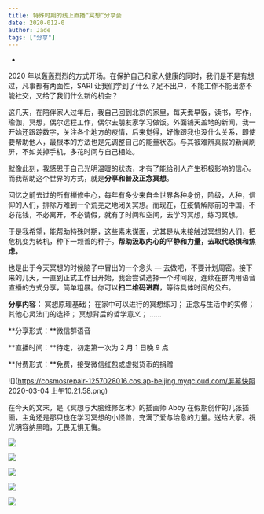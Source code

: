 ```yaml
---
title: 特殊时期的线上直播“冥想”分享会
date: 2020-012-0
author: Jade
tags: ["分享"]
---
```


-

<!--more-->

2020 年以轰轰烈烈的方式开场。在保护自己和家人健康的同时，我们是不是有想过，凡事都有两面性，SARI 让我们学到了什么？足不出户，不能工作不能出游不能社交，又给了我们什么新的机会？

这几天，在陪伴家人过年后，我自己回到北京的家里，每天煮早饭，读书，写作，瑜伽，冥想，偶尔远程工作，偶尔去朋友家学习做饭。外面铺天盖地的新闻，我一开始还跟踪数字，关注各个地方的疫情，后来觉得，好像跟我也没什么关系，即使要帮助他人，最根本的方法也是先调整自己的能量状态。与其被难辨真假的新闻刷屏，不如关掉手机，多花时间与自己相处。

就像此刻，我感恩于自己光明温暖的状态，才有了能给别人产生积极影响的信心。而我帮助这个世界的方式，就是**分享和普及正念冥想**。

回忆之前去过的所有禅修中心，每年有多少来自全世界各种身份，阶级，人种，信仰的人们，排除万难到一个荒芜之地闭关冥想。而现在，在疫情解除前的中国，不必花钱，不必离开，不必请假，就有了时间和空间，去学习冥想，练习冥想。

于是我希望，能帮助特殊时期，这些素未谋面，尤其是从未接触过冥想的人们，把危机变为转机，种下一颗善的种子。**帮助汲取内心的平静和力量，去取代恐惧和焦虑。**

也是出于今天冥想的时候脑子中冒出的一个念头 — 去做吧，不要计划周密。接下来的几天，一直到正式工作日开始，我会尝试选择一个时间段，连续在群内用语音直播的方式分享，简单粗暴。你可以**扫二维码进群**，等待具体时间的公布。

**分享内容：**
冥想原理基础；
在家中可以进行的冥想练习；
正念与生活中的实修；
其他心灵法门的选择；
冥想背后的哲学意义；
……

**分享形式：**微信群语音

**直播时间：**待定，初定第一次为 2 月 1 日晚 9 点

**付费形式：**免费，接受微信红包或虚拟货币的捐赠

![](https://cosmosrepair-1257028016.cos.ap-beijing.myqcloud.com/屏幕快照 2020-03-04 上午10.21.58.png)

在今天的文末，是《冥想与大脑维修艺术》的插画师 Abby 在假期创作的几张插画，主角还是那只也在学习冥想的小怪兽，充满了爱与治愈的力量。送给大家。祝光明容纳黑暗，无畏无惧无悔。

![](https://cosmosrepair-1257028016.cos.ap-beijing.myqcloud.com/361583288676_.pic_hd.jpg)

![](https://cosmosrepair-1257028016.cos.ap-beijing.myqcloud.com/371583288680_.pic_hd.jpg)

![](https://cosmosrepair-1257028016.cos.ap-beijing.myqcloud.com/381583288681_.pic_hd.jpg)

![](https://cosmosrepair-1257028016.cos.ap-beijing.myqcloud.com/391583288682_.pic_hd.jpg)

![](https://cosmosrepair-1257028016.cos.ap-beijing.myqcloud.com/401583288683_.pic_hd.jpg)